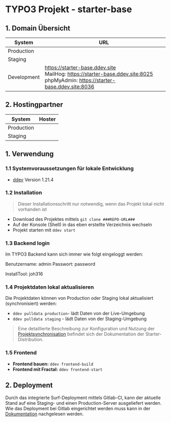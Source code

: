 # TYPO3 Projekt - starter-base

## 1. Domain Übersicht

| System      | URL                                                                                                                               |
| ----------  |-----------------------------------------------------------------------------------------------------------------------------------|
| Production  |                                                                                                                                   |
| Staging     |                                                                                                                                   |
| Development | https://starter-base.ddev.site<br>MailHog: https://starter-base.ddev.site:8025<br>phpMyAdmin:	https://starter-base.ddev.site:8036 |

## 2. Hostingpartner

| System      | Hoster        |
| ----------  | --------------|
| Production  |  |
| Staging     |  |


## 1. Verwendung

### 1.1 Systemvoraussetzungen für lokale Entwicklung

* [ddev][1] Version 1.21.4

### 1.2 Installation

> Dieser Installationsschritt nur notwendig, wenn das Projekt lokal nicht vorhanden ist

* Download des Projektes mittels `git clone ###REPO-URL###`
* Auf der Konsole (Shell) in das eben erstellte Verzeichnis wechseln
* Projekt starten mit `ddev start`

### 1.3 Backend login

Im TYPO3 Backend kann sich immer wie folgt eingeloggt werden:

Benutzername: admin
Passwort: password

InstallTool: joh316

### 1.4 Projektdaten lokal aktualisieren

Die Projektdaten können von Production oder Staging lokal aktualisiert (synchronisiert) werden:

* `ddev pulldata production`- lädt Daten von der Live-Umgebung
* `ddev pulldata staging` - lädt Daten von der Staging-Umgebung

> Eine detaillierte Beschreibung zur Konfiguration und Nutzung der [Projektsynchronisation][3] befindet sich der Dokumentation
> der Starter-Distribution.

### 1.5 Frontend

- **Frontend bauen:** `ddev frontend-build`
- **Frontend mit Fractal:** `ddev frontend-start`

## 2. Deployment

Durch das integrierte Surf-Deployment mittels Gitlab-CI, kann der aktuelle Stand auf eine Staging- und einen
Production-Server ausgeliefert werden. Wie das Deployment bei Gitlab eingerichtet werden muss kann in der
[Dokumentation][2] nachgelesen werden.


[1]: https://ddev.readthedocs.io/en/latest/#installation
[2]: https://docs-distribution.starter.team/Deployment/index.html
[3]: https://docs-distribution.starter.team/Kundenprojekt/project-synchronisieren.html
